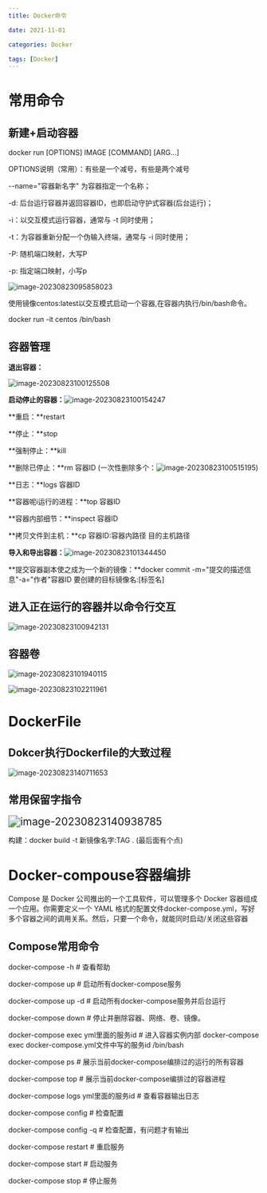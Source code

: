 ```yaml
---
title: Docker命令

date: 2021-11-01	

categories: Docker	

tags: [Docker]
---	
```


# 常用命令

## 新建+启动容器

docker run [OPTIONS] IMAGE [COMMAND] [ARG...]

OPTIONS说明（常用）：有些是一个减号，有些是两个减号

--name="容器新名字"    为容器指定一个名称；

-d: 后台运行容器并返回容器ID，也即启动守护式容器(后台运行)；

-i：以交互模式运行容器，通常与 -t 同时使用；

-t：为容器重新分配一个伪输入终端，通常与 -i 同时使用；

-P: 随机端口映射，大写P

-p: 指定端口映射，小写p

![image-20230823095858023](/noteimg/C:/Users/zhuba/Desktop/PersonalBlog/source/_posts/Docker/img/image-20230823095858023.png) 

使用镜像centos:latest以交互模式启动一个容器,在容器内执行/bin/bash命令。

docker run -it centos /bin/bash

## 容器管理

**退出容器：**

![image-20230823100125508](/noteimg/C:/Users/zhuba/Desktop/PersonalBlog/source/_posts/Docker/img/image-20230823100125508.png) 

**启动停止的容器：**![image-20230823100154247](/noteimg/C:/Users/zhuba/Desktop/PersonalBlog/source/_posts/Docker/img/image-20230823100154247.png) 

**重启：**restart

**停止：**stop

**强制停止：**kill

**删除已停止：**rm 容器ID (一次性删除多个：![image-20230823100515195](/noteimg/C:/Users/zhuba/Desktop/PersonalBlog/source/_posts/Docker/img/image-20230823100515195.png))

**日志：**logs 容器ID

**容器呢i运行的进程：**top 容器ID

**容器内部细节：**inspect 容器ID

**拷贝文件到主机：**cp 容器ID:容器内路径 目的主机路径

**导入和导出容器：**![image-20230823101344450](/noteimg/C:/Users/zhuba/Desktop/PersonalBlog/source/_posts/Docker/img/image-20230823101344450.png)

**提交容器副本使之成为一个新的镜像：**docker commit -m="提交的描述信息"-a="作者"容器ID 要创建的目标镜像名:[标签名]

## 进入正在运行的容器并以命令行交互

![image-20230823100942131](/noteimg/C:/Users/zhuba/Desktop/PersonalBlog/source/_posts/Docker/img/image-20230823100942131.png)

## 容器卷

![image-20230823101940115](/noteimg/C:/Users/zhuba/Desktop/PersonalBlog/source/_posts/Docker/img/image-20230823101940115.png)

![image-20230823102211961](/noteimg/C:/Users/zhuba/Desktop/PersonalBlog/source/_posts/Docker/img/image-20230823102211961.png) 

# DockerFile

## Dokcer执行Dockerfile的大致过程

![image-20230823140711653](/noteimg/C:/Users/zhuba/Desktop/PersonalBlog/source/_posts/Docker/img/image-20230823140711653.png) 

## 常用保留字指令

<img src="/noteimg/C:/Users/zhuba/Desktop/PersonalBlog/source/_posts/Docker/img/image-20230823140938785.png" alt="image-20230823140938785" style="zoom:150%;" />


构建：docker build -t 新镜像名字:TAG . (最后面有个点)

# Docker-compouse容器编排

Compose 是 Docker 公司推出的一个工具软件，可以管理多个 Docker 容器组成一个应用。你需要定义一个 YAML 格式的配置文件docker-compose.yml，写好多个容器之间的调用关系。然后，只要一个命令，就能同时启动/关闭这些容器

## Compose常用命令

docker-compose -h              # 查看帮助

docker-compose up              # 启动所有docker-compose服务

docker-compose up -d             # 启动所有docker-compose服务并后台运行

docker-compose down             # 停止并删除容器、网络、卷、镜像。

docker-compose exec  yml里面的服务id         # 进入容器实例内部 docker-compose exec docker-compose.yml文件中写的服务id /bin/bash

docker-compose ps            # 展示当前docker-compose编排过的运行的所有容器

docker-compose top           # 展示当前docker-compose编排过的容器进程

docker-compose logs  yml里面的服务id   # 查看容器输出日志

docker-compose config   # 检查配置

docker-compose config -q # 检查配置，有问题才有输出

docker-compose restart  # 重启服务

docker-compose start   # 启动服务

docker-compose stop    # 停止服务
